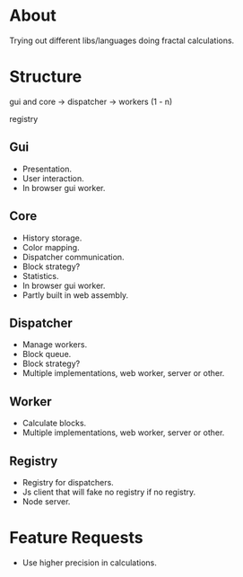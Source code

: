 # About

Trying out different libs/languages doing fractal calculations.

# Structure

gui and core -> dispatcher -> workers (1 - n)

registry

## Gui

* Presentation.
* User interaction.
* In browser gui worker.

## Core

* History storage.
* Color mapping.
* Dispatcher communication.
* Block strategy?
* Statistics.
* In browser gui worker.
* Partly built in web assembly.

## Dispatcher

* Manage workers.
* Block queue.
* Block strategy?
* Multiple implementations, web worker, server or other.

## Worker

* Calculate blocks.
* Multiple implementations, web worker, server or other.

## Registry

* Registry for dispatchers.
* Js client that will fake no registry if no registry.
* Node server.

# Feature Requests

* Use higher precision in calculations.
